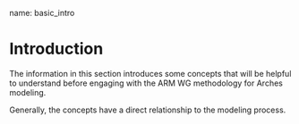 name: basic_intro
# Introduction

The information in this section introduces some concepts that will be helpful to understand before engaging with the ARM WG methodology for Arches modeling.

Generally, the concepts have a direct relationship to the modeling process.
